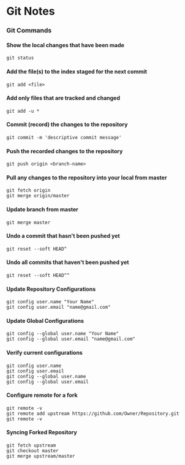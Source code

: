 # Git Notes

### Git Commands

#### Show the local changes that have been made
```git status```

#### Add the file(s) to the index staged for the next commit
```git add <file>```

#### Add only files that are tracked and changed
```git add -u *```

#### Commit (record) the changes to the repository
```git commit -m 'descriptive commit message'```

#### Push the recorded changes to the repository
```git push origin <branch-name>```

#### Pull any changes to the repository into your local from master
```
git fetch origin
git merge origin/master
```

#### Update branch from master
```git merge master```

#### Undo a commit that hasn't been pushed yet
```git reset --soft HEAD^```

#### Undo all commits that haven't been pushed yet
```git reset --soft HEAD^^```

#### Update Repository Configurations
    git config user.name "Your Name"
    git config user.email "name@gmail.com"

#### Update Global Configurations
    git config --global user.name "Your Name"
    git config --global user.email "name@gmail.com"

#### Verify current configurations
    git config user.name
    git config user.email
    git config --global user.name
    git config --global user.email

#### Configure remote for a fork
    git remote -v
    git remote add upstream https://github.com/Owner/Repository.git
    git remote -v

#### Syncing Forked Repository
    git fetch upstream
    git checkout master
    git merge upstream/master
